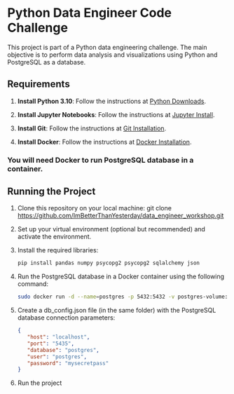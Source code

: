 # Python Data Engineer Code Challenge

This project is part of a Python data engineering challenge. The main objective is to perform data analysis and visualizations using Python and PostgreSQL as a database.

## Requirements

1. **Install Python 3.10**: Follow the instructions at [Python Downloads](https://www.python.org/downloads/).

2. **Install Jupyter Notebooks**: Follow the instructions at [Jupyter Install](https://jupyter.org/install).

3. **Install Git**: Follow the instructions at [Git Installation](https://git-scm.com/book/en/v2/Getting-Started-Installing-Git).

4. **Install Docker**: Follow the instructions at [Docker Installation](https://docs.docker.com/engine/getstarted/step_one/#step-2-install-docker).

### You will need Docker to run PostgreSQL database in a container.

## Running the Project
1. Clone this repository on your local machine: git clone https://github.com/ImBetterThanYesterday/data_engineer_workshop.git
2. Set up your virtual environment (optional but recommended) and activate the environment.
3. Install the required libraries:
   ```bash
   pip install pandas numpy psycopg2 psycopg2 sqlalchemy json
4. Run the PostgreSQL database in a Docker container using the following command:
   ````bash
   sudo docker run -d --name=postgres -p 5432:5432 -v postgres-volume:/var/lib/postgresql/data -e POSTGRES_PASSWORD=mysecretpass postgres
5. Create a db_config.json file (in the same folder) with the PostgreSQL database connection parameters:
   
    ```json
   {
       "host": "localhost",
       "port": "5435",
       "database": "postgres",
       "user": "postgres",
       "password": "mysecretpass"
   }
6. Run the project








   
